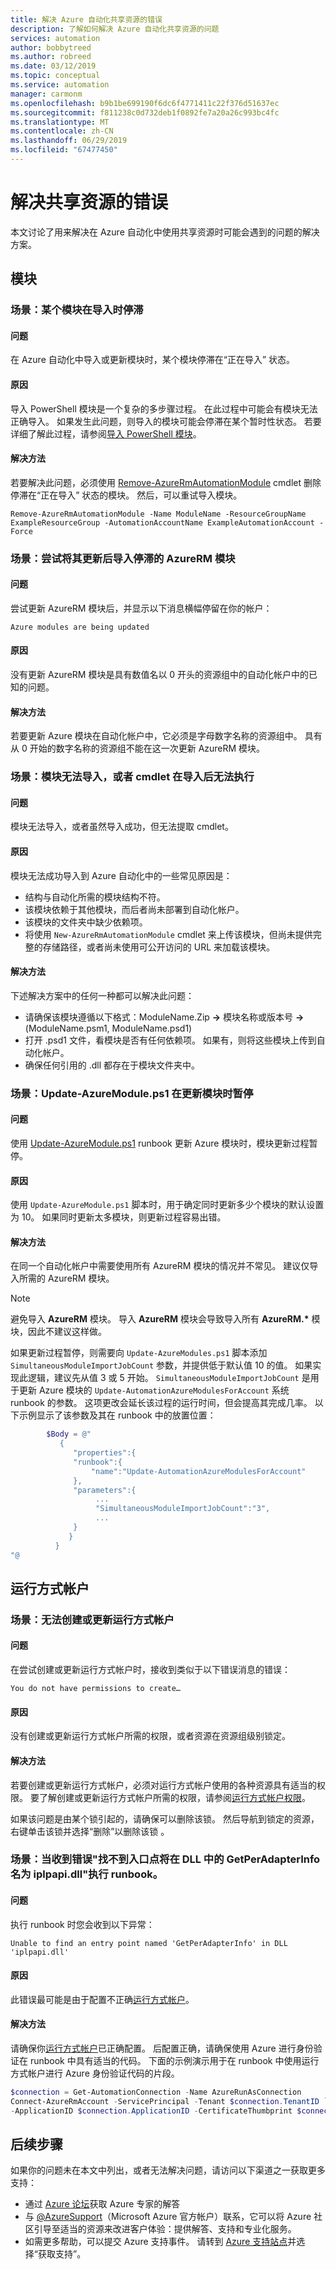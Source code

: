 ```yaml
---
title: 解决 Azure 自动化共享资源的错误
description: 了解如何解决 Azure 自动化共享资源的问题
services: automation
author: bobbytreed
ms.author: robreed
ms.date: 03/12/2019
ms.topic: conceptual
ms.service: automation
manager: carmonm
ms.openlocfilehash: b9b1be699190f6dc6f4771411c22f376d51637ec
ms.sourcegitcommit: f811238c0d732deb1f0892fe7a20a26c993bc4fc
ms.translationtype: MT
ms.contentlocale: zh-CN
ms.lasthandoff: 06/29/2019
ms.locfileid: "67477450"
---
```

# <a name="troubleshoot-errors-with-shared-resources"></a>解决共享资源的错误

本文讨论了用来解决在 Azure 自动化中使用共享资源时可能会遇到的问题的解决方案。

## <a name="modules"></a>模块

### <a name="module-stuck-importing"></a>场景：某个模块在导入时停滞

#### <a name="issue"></a>问题

在 Azure 自动化中导入或更新模块时，某个模块停滞在“正在导入”  状态。

#### <a name="cause"></a>原因

导入 PowerShell 模块是一个复杂的多步骤过程。 在此过程中可能会有模块无法正确导入。 如果发生此问题，则导入的模块可能会停滞在某个暂时性状态。 若要详细了解此过程，请参阅[导入 PowerShell 模块]( /powershell/developer/module/importing-a-powershell-module#the-importing-process)。

#### <a name="resolution"></a>解决方法

若要解决此问题，必须使用 [Remove-AzureRmAutomationModule](/powershell/module/azurerm.automation/remove-azurermautomationmodule) cmdlet 删除停滞在“正在导入”  状态的模块。 然后，可以重试导入模块。

```azurepowershell-interactive
Remove-AzureRmAutomationModule -Name ModuleName -ResourceGroupName ExampleResourceGroup -AutomationAccountName ExampleAutomationAccount -Force
```

### <a name="update-azure-modules-importing"></a>场景：尝试将其更新后导入停滞的 AzureRM 模块

#### <a name="issue"></a>问题

尝试更新 AzureRM 模块后，并显示以下消息横幅停留在你的帐户：

```error
Azure modules are being updated
```

#### <a name="cause"></a>原因

没有更新 AzureRM 模块是具有数值名以 0 开头的资源组中的自动化帐户中的已知的问题。

#### <a name="resolution"></a>解决方法

若要更新 Azure 模块在自动化帐户中，它必须是字母数字名称的资源组中。 具有从 0 开始的数字名称的资源组不能在这一次更新 AzureRM 模块。

### <a name="module-fails-to-import"></a>场景：模块无法导入，或者 cmdlet 在导入后无法执行

#### <a name="issue"></a>问题

模块无法导入，或者虽然导入成功，但无法提取 cmdlet。

#### <a name="cause"></a>原因

模块无法成功导入到 Azure 自动化中的一些常见原因是：

* 结构与自动化所需的模块结构不符。
* 该模块依赖于其他模块，而后者尚未部署到自动化帐户。
* 该模块的文件夹中缺少依赖项。
* 将使用 `New-AzureRmAutomationModule` cmdlet 来上传该模块，但尚未提供完整的存储路径，或者尚未使用可公开访问的 URL 来加载该模块。

#### <a name="resolution"></a>解决方法

下述解决方案中的任何一种都可以解决此问题：

* 请确保该模块遵循以下格式：ModuleName.Zip **->** 模块名称或版本号 **->** (ModuleName.psm1, ModuleName.psd1)
* 打开 .psd1 文件，看模块是否有任何依赖项。 如果有，则将这些模块上传到自动化帐户。
* 确保任何引用的 .dll 都存在于模块文件夹中。

### <a name="all-modules-suspended"></a>场景：Update-AzureModule.ps1 在更新模块时暂停

#### <a name="issue"></a>问题

使用 [Update-AzureModule.ps1](https://github.com/azureautomation/runbooks/blob/master/Utility/ARM/Update-AzureModule.ps1) runbook 更新 Azure 模块时，模块更新过程暂停。

#### <a name="cause"></a>原因

使用 `Update-AzureModule.ps1` 脚本时，用于确定同时更新多少个模块的默认设置为 10。 如果同时更新太多模块，则更新过程容易出错。

#### <a name="resolution"></a>解决方法

在同一个自动化帐户中需要使用所有 AzureRM 模块的情况并不常见。 建议仅导入所需的 AzureRM 模块。

> [!NOTE]
> 避免导入 **AzureRM** 模块。 导入 **AzureRM** 模块会导致导入所有 **AzureRM.\*** 模块，因此不建议这样做。

如果更新过程暂停，则需要向 `Update-AzureModules.ps1` 脚本添加 `SimultaneousModuleImportJobCount` 参数，并提供低于默认值 10 的值。 如果实现此逻辑，建议先从值 3 或 5 开始。 `SimultaneousModuleImportJobCount` 是用于更新 Azure 模块的 `Update-AutomationAzureModulesForAccount` 系统 runbook 的参数。 这项更改会延长该过程的运行时间，但会提高其完成几率。 以下示例显示了该参数及其在 runbook 中的放置位置：

 ```powershell
         $Body = @"
            {
               "properties":{
               "runbook":{
                   "name":"Update-AutomationAzureModulesForAccount"
               },
               "parameters":{
                    ...
                    "SimultaneousModuleImportJobCount":"3",
                    ... 
               }
              }
           }
"@
```

## <a name="run-as-accounts"></a>运行方式帐户

### <a name="unable-create-update"></a>场景：无法创建或更新运行方式帐户

#### <a name="issue"></a>问题

在尝试创建或更新运行方式帐户时，接收到类似于以下错误消息的错误：

```error
You do not have permissions to create…
```

#### <a name="cause"></a>原因

没有创建或更新运行方式帐户所需的权限，或者资源在资源组级别锁定。

#### <a name="resolution"></a>解决方法

若要创建或更新运行方式帐户，必须对运行方式帐户使用的各种资源具有适当的权限。 要了解创建或更新运行方式帐户所需的权限，请参阅[运行方式帐户权限](../manage-runas-account.md#permissions)。

如果该问题是由某个锁引起的，请确保可以删除该锁。 然后导航到锁定的资源，右键单击该锁并选择“删除”以删除该锁  。

### <a name="iphelper"></a>场景：当收到错误"找不到入口点将在 DLL 中的 GetPerAdapterInfo 名为 iplpapi.dll"执行 runbook。

#### <a name="issue"></a>问题

执行 runbook 时您会收到以下异常：

```error
Unable to find an entry point named 'GetPerAdapterInfo' in DLL 'iplpapi.dll'
```

#### <a name="cause"></a>原因

此错误最可能是由于配置不正确[运行方式帐户](../manage-runas-account.md)。

#### <a name="resolution"></a>解决方法

请确保你[运行方式帐户](../manage-runas-account.md)已正确配置。 后配置正确，请确保使用 Azure 进行身份验证在 runbook 中具有适当的代码。 下面的示例演示用于在 runbook 中使用运行方式帐户进行 Azure 身份验证代码的片段。

```powershell
$connection = Get-AutomationConnection -Name AzureRunAsConnection
Connect-AzureRmAccount -ServicePrincipal -Tenant $connection.TenantID `
-ApplicationID $connection.ApplicationID -CertificateThumbprint $connection.CertificateThumbprint
```

## <a name="next-steps"></a>后续步骤

如果你的问题未在本文中列出，或者无法解决问题，请访问以下渠道之一获取更多支持：

* 通过 [Azure 论坛](https://azure.microsoft.com/support/forums/)获取 Azure 专家的解答
* 与 [@AzureSupport](https://twitter.com/azuresupport)（Microsoft Azure 官方帐户）联系，它可以将 Azure 社区引导至适当的资源来改进客户体验：提供解答、支持和专业化服务。
* 如需更多帮助，可以提交 Azure 支持事件。 请转到 [Azure 支持站点](https://azure.microsoft.com/support/options/)并选择“获取支持”。 
